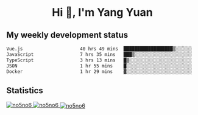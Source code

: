 <h1 align="center">Hi 👋, I'm Yang Yuan</h1>


## My weekly development status
<!--START_SECTION:waka-->

```txt
Vue.js                     40 hrs 49 mins  ██████████████████▒░░░░░░   73.05 %
JavaScript                 7 hrs 35 mins   ███▒░░░░░░░░░░░░░░░░░░░░░   13.58 %
TypeScript                 3 hrs 13 mins   █▒░░░░░░░░░░░░░░░░░░░░░░░   05.78 %
JSON                       1 hr 55 mins    █░░░░░░░░░░░░░░░░░░░░░░░░   03.45 %
Docker                     1 hr 29 mins    ▓░░░░░░░░░░░░░░░░░░░░░░░░   02.68 %
```

<!--END_SECTION:waka-->

## Statistics
<a href="https://github.com/anuraghazra/github-readme-stats">
  <img src="https://github-readme-stats.vercel.app/api/top-langs/?username=no5no6&theme=dracula" alt="no5no6">
</a>
<a href="https://github.com/anuraghazra/github-readme-stats">
  <img src="https://github-readme-stats.vercel.app/api?username=no5no6&show_icons=true&theme=dracula&line_height=40" alt="no5no6">
</a>
<a href="https://github.com/anuraghazra/github-readme-stats">
  <img align="center" src="https://github-readme-streak-stats.herokuapp.com/?user=no5no6&theme=dracula" alt="no5no6" />
</a>
